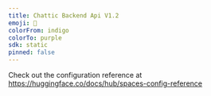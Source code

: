 ```yaml
---
title: Chattic Backend Api V1.2
emoji: 🏢
colorFrom: indigo
colorTo: purple
sdk: static
pinned: false
---
```


Check out the configuration reference at https://huggingface.co/docs/hub/spaces-config-reference

